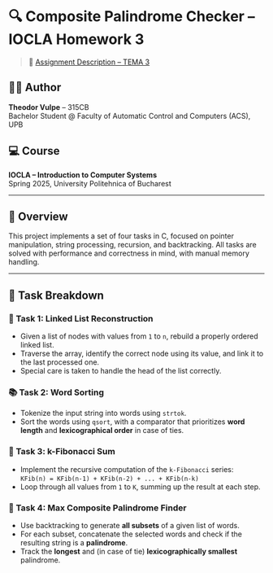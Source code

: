 # 🔍 Composite Palindrome Checker – IOCLA Homework 3

> 📝 [Assignment Description – TEMA 3](https://gitlab.cs.pub.ro/iocla/tema-3-2025)

## 👨‍💻 Author
**Theodor Vulpe** – 315CB  
Bachelor Student @ Faculty of Automatic Control and Computers (ACS), UPB

## 💻 Course
**IOCLA – Introduction to Computer Systems**  
Spring 2025, University Politehnica of Bucharest

---

## 🧠 Overview

This project implements a set of four tasks in C, focused on pointer manipulation, string processing, recursion, and backtracking. All tasks are solved with performance and correctness in mind, with manual memory handling.

---

## 📌 Task Breakdown

### 🧩 Task 1: Linked List Reconstruction
- Given a list of nodes with values from `1` to `n`, rebuild a properly ordered linked list.
- Traverse the array, identify the correct node using its value, and link it to the last processed one.
- Special care is taken to handle the head of the list correctly.

### 📚 Task 2: Word Sorting
- Tokenize the input string into words using `strtok`.
- Sort the words using `qsort`, with a comparator that prioritizes **word length** and **lexicographical order** in case of ties.

### 🔢 Task 3: k-Fibonacci Sum
- Implement the recursive computation of the `k-Fibonacci` series:  
  `KFib(n) = KFib(n-1) + KFib(n-2) + ... + KFib(n-k)`
- Loop through all values from `1` to `K`, summing up the result at each step.

### 🔁 Task 4: Max Composite Palindrome Finder
- Use backtracking to generate **all subsets** of a given list of words.
- For each subset, concatenate the selected words and check if the resulting string is a **palindrome**.
- Track the **longest** and (in case of tie) **lexicographically smallest** palindrome.
